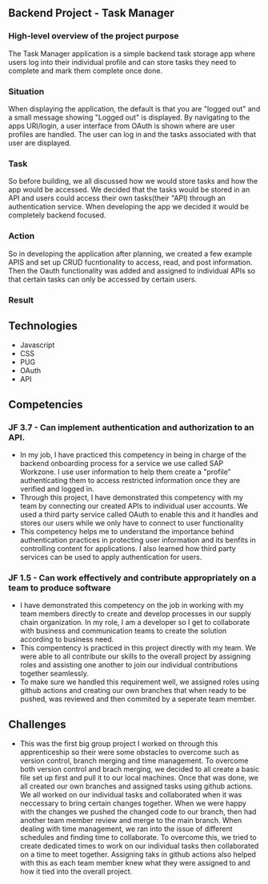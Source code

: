 ## Backend Project - Task Manager
### High-level overview of the project purpose
The Task Manager application is a simple backend task storage app where users log into their individual profile and can store tasks they need to complete and mark them complete once done.


### Situation
When displaying the application, the default is that you are "logged out" and a small message showing "Logged out" is displayed. By navigating to the apps URl/login, a user interface from OAuth is shown where are user profiles are handled. The user can log in and the tasks associated with that user are displayed. 

### Task
So before building, we all discussed how we would store tasks and how the app would be accessed. We decided that the tasks would be stored in an API and users could access their own tasks(their "API) through an authentication service. When developing the app we decided it would be completely backend focused. 

### Action
So in developing the application after planning, we created a few example APIS and set up CRUD fucntionality to access, read, and post information. Then the Oauth functionality was added and assigned to individual APIs so that certain tasks can only be accessed by certain users.

### Result


## Technologies
- Javascript
- CSS
- PUG
- OAuth
- API

## Competencies
### JF 3.7 - Can implement authentication and authorization to an API. 
- In my job, I have practiced this competency in being in charge of the backend onboarding process for a service we use called SAP Workzone. I use user information to help them create a "profile" authenticating them to access restricted information once they are verified and logged in.
- Through this project, I have demonstrated this competency with my team by connecting our created APIs to individual user accounts. We used a third party service called OAuth to enable this and it handles and stores our users while we only have to connect to user functionality
- This competency helps me to understand the importance behind authentication practices in protecting user information and its benfits in controlling content for applications. I also learned how third party services can be used to apply authentication for users.

### JF 1.5 - Can work effectively and contribute appropriately on a team to produce software 
- I have demonstrated this competency on the job in working with my team members directly to create and develop processes in our supply chain organization. In my role, I am a developer so I get to collaborate with business and communication teams to create the solution according to business need.
- This compentency is practiced in this project directly with my team. We were able to all contribute our skills to the overall project by assigning roles and assisting one another to join our individual contributions together seamlessly.
- To make sure we handled this requirement well, we assigned roles using github actions and creating our own branches that when ready to be pushed, was reviewed and then commited by a seperate team member.

## Challenges
- This was the first big group project I worked on through this apprenticeship so their were some obstacles to overcome such as version control, branch merging and time management. To overcome both version control and brach merging, we decided to all create a basic file set up first and pull it to our local machines. Once that was done, we all created our own branches and assigned tasks using github actions. We all worked on our individual tasks and collaborated when it was neccessary to bring certain changes together. When we were happy with the changes we pushed the changed code to our branch, then had another team member review and merge to the main branch. When dealing with time management, we ran into the issue of different schedules and finding time to collaborate. To overcome this, we tried to create dedicated times to work on our individual tasks then collaborated on a time to meet together. Assigning taks in github actions also helped with this as each team member knew what they were assigned to and how it tied into the overall project.
